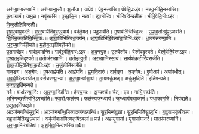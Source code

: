 

  
अर॑ण्या॒ण्यर॑ण्यानि। अर॑ण्यान्य॒सौ। अ॒सौया। याप्रेव॑। प्रेव॒नस्य॑सि। प्रेवेति॒प्रऽइ॑व। नस्य॒सीति॒नस्य॑सि॥ क॒थाग्रामं॑। ग्राम॒न्न। नपृ॑च्छसि। पृ॒च्छ॒सि॒न। नत्वा॑। त्वा॒भीरि॑व। भीरि॑वविन्दतीँक। भीरि॒वेति॒भी:ऽइ॑व। वि॒न्द॒तीति॑विन्दतीँ॥  
वृ॒षा॒र॒वाय॒वद॑ते। वृ॒ष॒र॒वायेति॑वृ॒ष॒ऽर॒वाय॑। वद॑ते॒यत्। यदु॒पाव॑ति। उ॒पाव॑तिचिच्चि॒क:। उ॒पा॒व॒तीत्यु॑प॒ऽअव॑ति। चि॒च्चि॒कइति॑चि॒च्चि॒क:॥ आ॒घा॒टिभि॑रिवधा॒वय॑न्। आ॒घा॒टिभि॑रि॒वेत्या॑घा॒टिभि॑:ऽइव। धा॒वय॑न्नरण्या॒नि:। अ॒र॒ण्या॒निर्म॑हीयते। म॒ही॒य॒तइति॑महीयते॥  
उ॒तगाव॑इव। गाव॑इवादन्ति। गाव॑इ॒वेति॒गाव॑:ऽइव। अ॒द॒न्त्यु॒त। उ॒तवेश्मे॑व। वेश्मे॑वदृश्यते। वेश्मे॒वेति॒वेश्म॑ऽइव। दृ॒श्य॒त॒इति॑दृश्यते॥ उ॒तोअ॑रण्या॒नि:। उ॒तोइत्यु॒तो। अ॒र॒ण्या॒निस्सा॒यं। सा॒यंश॑क॒टीरि॑वसर्जति। शा॒क॒टीरि॒वेति॑शा॒क॒टी:ऽइ॑व। स॒र्ज॒तीति॑सर्जति॥  
गाम॒ङ्ग। अ॒ङ्गैष:। ए॒षआह्व॑यति। आह्व॑यति। ह्व॒य॒ति॒दारु॑। दार्व॒ङ्ग। अ॒ङ्गैष:। ए॒षोअप॑। अपा॑वधीत्। अ॒व॒धी॒दित्य॑वधीत्॥ वस॑न्नरण्या॒न्यां। अ॒र॒ण्या॒न्यांसा॒यं। सा॒यमक्रु॑क्षत्। अक्रु॑क्ष॒दिति॑। इति॑मन्यते। म॒न्य॒त॒इति॑मन्यते॥  
नवै। वाअ॑रण्या॒नि:। आ॒र॒ण्या॒निर्ह॑न्ति। ह॑न्त्य॒न्य:। अ॒न्यश्च॑। चेत्। इन्न। नाभि॒गच्छ॑ति। अ॒भि॒गच्छ॒तीत्य॑भि॒ऽगच्छ॑ति॥ स्वा॒दो:फल॑स्य। फल॑स्यज॒ग्ध्वाय॑। ज॒ग्ध्वाय॑यथा॒कामं॑। यथा॒काम॒न्नि। निप॑द्यते। प॒द्य॒त॒इति॑पद्यते॥  
आञ्ज॑नगन्धिंसुर॒भिं। आञ्ज॑नगन्धि॒मित्याञ्ज॑नऽगन्धिं। सु॒र॒भिम्ब॑ह्व॒न्नां। सु॒र॒भिमिति॑सु॒ऽर॒भिं। ब॒ह्व॒न्नामकृ॑षीवलां। ब॒ह्व॒न्नामिति॑ब॒हु॒ऽअ॒न्नां। अकृ॑षीवला॒मित्यकृ॑षिऽवलां॥ प्राहं। अ॒हम्मृ॒गाणां॑। मृ॒गाणां॑मा॒तरं॑। मा॒तर॑मरण्या॒निं। अ॒र॒ण्या॒निम॑शंसिषं। अ॒शं॒सि॒ष॒मित्य॑शंसिषं॥4॥  

